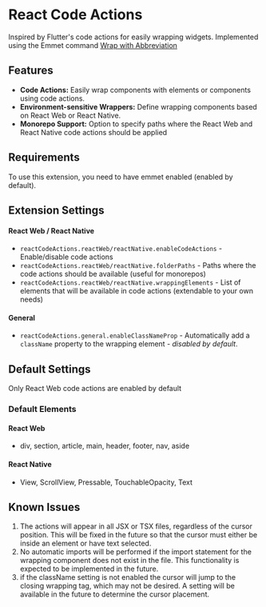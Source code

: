 # React Code Actions

Inspired by Flutter's code actions for easily wrapping widgets. Implemented using the Emmet command [Wrap with Abbreviation](https://docs.emmet.io/actions/wrap-with-abbreviation/)

## Features

- **Code Actions:** Easily wrap components with elements or components using code actions.
- **Environment-sensitive Wrappers:** Define wrapping components based on React Web or React Native.
- **Monorepo Support:** Option to specify paths where the React Web and React Native code actions should be applied

## Requirements

To use this extension, you need to have emmet enabled (enabled by default).

## Extension Settings

#### React Web / React Native

- `reactCodeActions.reactWeb/reactNative.enableCodeActions` - Enable/disable code actions
- `reactCodeActions.reactWeb/reactNative.folderPaths` - Paths where the code actions should be available (useful for monorepos)
- `reactCodeActions.reactWeb/reactNative.wrappingElements` - List of elements that will be available in code actions (extendable to your own needs)

#### General

- `reactCodeActions.general.enableClassNameProp` - Automatically add a `className` property to the wrapping element - _disabled by default_.

## Default Settings

Only React Web code actions are enabled by default

### Default Elements

#### React Web

- div, section, article, main, header, footer, nav, aside

#### React Native

- View, ScrollView, Pressable, TouchableOpacity, Text

## Known Issues

1. The actions will appear in all JSX or TSX files, regardless of the cursor position. This will be fixed in the future so that the cursor must either be inside an element or have text selected.
2. No automatic imports will be performed if the import statement for the wrapping component does not exist in the file. This functionality is expected to be implemented in the future.
3. if the className setting is not enabled the cursor will jump to the closing wrapping tag, which may not be desired. A setting will be available in the future to determine the cursor placement.
